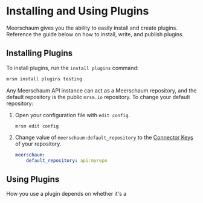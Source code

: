 # Installing and Using Plugins

Meerschaum gives you the ability to easily install and create plugins. Reference the guide below on how to install, write, and publish plugins.

## Installing Plugins

To install plugins, run the `install plugins` command:
```bash
mrsm install plugins testing
```

Any Meerschaum API instance can act as a Meerschaum repository, and the default repository is the public `mrsm.io` repository. To change your default repository:

1. Open your configuration file with `edit config`.
    ```
    mrsm edit config
    ```
2. Change value of `meerschaum:default_repository` to the [Connector Keys](#connector-keys) of your repository.
    ```yaml
    meerschaum:
    	default_repository: api:myrepo
    ```

## Using Plugins
How you use a plugin depends on whether it's a 


